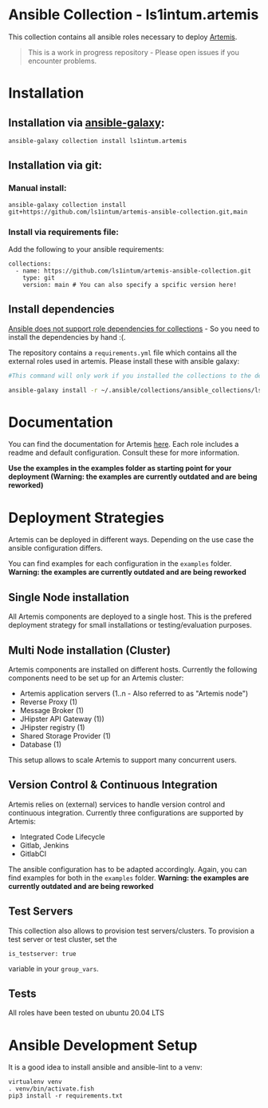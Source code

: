 # Ansible Collection - ls1intum.artemis

This collection contains all ansible roles necessary to deploy [Artemis](https://github.com/ls1intum/Artemis).

> This is a work in progress repository - Please open issues if you encounter problems.

# Installation
## Installation via [ansible-galaxy](https://galaxy.ansible.com/ls1intum/artemis):

```
ansible-galaxy collection install ls1intum.artemis
```

## Installation via git:

### Manual install:

```
ansible-galaxy collection install git+https://github.com/ls1intum/artemis-ansible-collection.git,main
```

### Install via requirements file:

Add the following to your ansible requirements:
```
collections:
  - name: https://github.com/ls1intum/artemis-ansible-collection.git
    type: git
    version: main # You can also specify a spcific version here!
```

## Install dependencies

[Ansible does not support role dependencies for collections](https://github.com/ansible/ansible/issues/76030) - So you need to install the dependencies by hand :(.

The repository contains a `requirements.yml` file which contains all the external roles used in artemis. Please install these with ansible galaxy:

```bash
#This command will only work if you installed the collections to the default location!

ansible-galaxy install -r ~/.ansible/collections/ansible_collections/ls1intum/artemis/requirements.yml
```

# Documentation

You can find the documentation for Artemis [here](https://docs.artemis.cit.tum.de).
Each role includes a readme and default configuration. Consult these for more information.

 **Use the examples in the examples folder as starting point for your deployment (Warning: the examples are currently outdated and are being reworked)**

# Deployment Strategies

Artemis can be deployed in different ways. Depending on the use case the ansible configuration differs.

You can find examples for each configuration in the `examples` folder. **Warning: the examples are currently outdated and are being reworked**

## Single Node installation
All Artemis components are deployed to a single host. This is the prefered deployment strategy for small installations or testing/evaluation purposes.

## Multi Node installation (Cluster)
Artemis components are installed on different hosts. Currently the following components need to be set up for an Artemis cluster:

- Artemis application servers (1..n - Also referred to as "Artemis node")
- Reverse Proxy (1)
- Message Broker (1)
- JHipster API Gateway (1))
- JHipster registry (1)
- Shared Storage Provider (1)
- Database (1)

This setup allows to scale Artemis to support many concurrent users.

## Version Control & Continuous Integration

Artemis relies on (external) services to handle version control and continuous integration. Currently three configurations are supported by Artemis:
- Integrated Code Lifecycle
- Gitlab, Jenkins
- GitlabCI

The ansible configuration has to be adapted accordingly. Again, you can find examples for both in the `examples` folder. **Warning: the examples are currently outdated and are being reworked**

## Test Servers

This collection also allows to provision test servers/clusters. To provision a test server or test cluster, set the

```
is_testserver: true
```
variable in your `group_vars`.

## Tests

All roles have been tested on ubuntu 20.04 LTS

# Ansible Development Setup 

It is a good idea to install ansible and ansible-lint to a venv: 

```
virtualenv venv
. venv/bin/activate.fish
pip3 install -r requirements.txt
```
